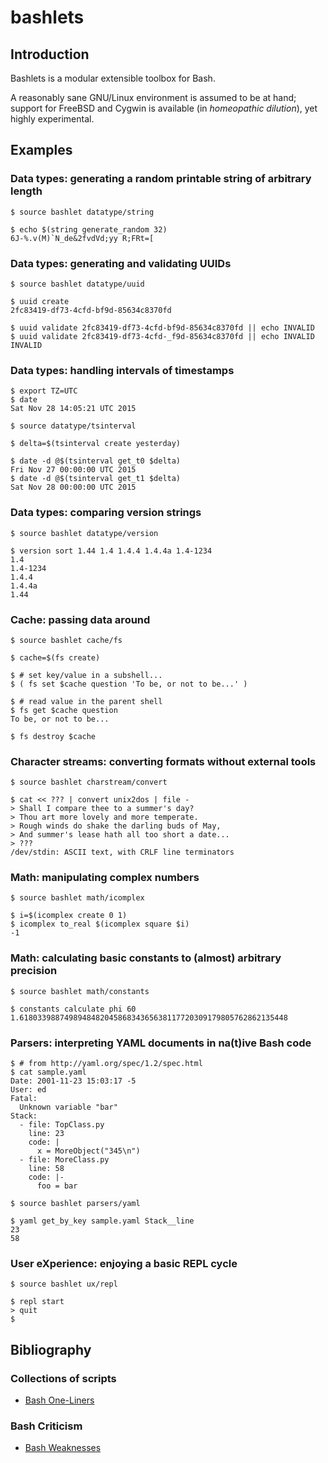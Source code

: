# bashlets

## Introduction

Bashlets is a modular extensible toolbox for Bash.

A reasonably sane GNU/Linux environment is assumed to be at hand; support for FreeBSD and Cygwin is available (in _homeopathic dilution_), yet highly experimental.


## Examples

### Data types: generating a random printable string of arbitrary length

	$ source bashlet datatype/string

	$ echo $(string generate_random 32)
	6J-%.v(M)`N_de&2fvdVd;yy R;FRt=[

### Data types: generating and validating UUIDs

	$ source bashlet datatype/uuid

	$ uuid create
	2fc83419-df73-4cfd-bf9d-85634c8370fd

	$ uuid validate 2fc83419-df73-4cfd-bf9d-85634c8370fd || echo INVALID
	$ uuid validate 2fc83419-df73-4cfd-_f9d-85634c8370fd || echo INVALID
	INVALID

### Data types: handling intervals of timestamps

	$ export TZ=UTC
	$ date
	Sat Nov 28 14:05:21 UTC 2015

	$ source datatype/tsinterval

	$ delta=$(tsinterval create yesterday)

	$ date -d @$(tsinterval get_t0 $delta)
	Fri Nov 27 00:00:00 UTC 2015
	$ date -d @$(tsinterval get_t1 $delta)
	Sat Nov 28 00:00:00 UTC 2015

### Data types: comparing version strings

	$ source bashlet datatype/version

	$ version sort 1.44 1.4 1.4.4 1.4.4a 1.4-1234
	1.4
	1.4-1234
	1.4.4
	1.4.4a
	1.44

### Cache: passing data around

	$ source bashlet cache/fs

	$ cache=$(fs create)

	$ # set key/value in a subshell...
	$ ( fs set $cache question 'To be, or not to be...' )

	$ # read value in the parent shell
	$ fs get $cache question
	To be, or not to be...

	$ fs destroy $cache

### Character streams: converting formats without external tools

	$ source bashlet charstream/convert

	$ cat << ??? | convert unix2dos | file -
	> Shall I compare thee to a summer's day?
	> Thou art more lovely and more temperate.
	> Rough winds do shake the darling buds of May,
	> And summer's lease hath all too short a date...
	> ???
	/dev/stdin: ASCII text, with CRLF line terminators

### Math: manipulating complex numbers

	$ source bashlet math/icomplex

	$ i=$(icomplex create 0 1)
	$ icomplex to_real $(icomplex square $i)
	-1

### Math: calculating basic constants to (almost) arbitrary precision

	$ source bashlet math/constants

	$ constants calculate phi 60
	1.618033988749894848204586834365638117720309179805762862135448

### Parsers: interpreting YAML documents in na(t)ive Bash code

	$ # from http://yaml.org/spec/1.2/spec.html
	$ cat sample.yaml
	Date: 2001-11-23 15:03:17 -5
	User: ed
	Fatal:
	  Unknown variable "bar"
	Stack:
	  - file: TopClass.py
	    line: 23
	    code: |
	      x = MoreObject("345\n")
	  - file: MoreClass.py
	    line: 58
	    code: |-
	      foo = bar

	$ source bashlet parsers/yaml

	$ yaml get_by_key sample.yaml Stack__line
	23
	58

### User eXperience: enjoying a basic REPL cycle

	$ source bashlet ux/repl

	$ repl start
	> quit
	$


## Bibliography

### Collections of scripts

- [Bash One-Liners](http://bashoneliners.com/)

### Bash Criticism

- [Bash Weaknesses](http://mywiki.wooledge.org/BashWeaknesses)
